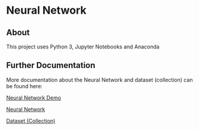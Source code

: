 # Neural Network

## About

This project uses Python 3, Jupyter Notebooks and Anaconda

## Further Documentation

More documentation about the Neural Network and dataset (collection) can be found here:

[Neural Network Demo](./flai_net/demo/README.md)

[Neural Network](./flai_net/README.md)

[Dataset (Collection)](./dataset/collect_data/README.md)
